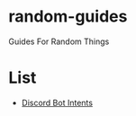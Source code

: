 # random-guides
Guides For Random Things

# List
- [Discord Bot Intents](https://github.com/LegendaryEmoji/random-guides/blob/main/Guides/discord-bot-intents.md)
